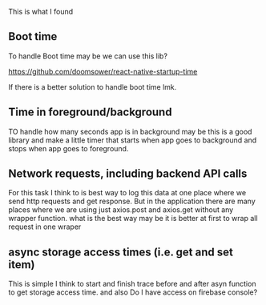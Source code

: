 This is what I found

## Boot time

To handle Boot time may be we can use this lib?

https://github.com/doomsower/react-native-startup-time

If there is a better solution to handle boot time lmk.

## Time in foreground/background
TO handle how many seconds app is in background may be this is a good library and make a little timer that starts when app goes to background and stops when app goes to foreground.


## Network requests, including backend API calls

For this task I think to is best way to log this data at one place where we send http requests and get response. But in the application there are many places where we are using just axios.post and axios.get without any wrapper function. what is the best way may be it is better at first to wrap all request in one wraper

## async storage access times (i.e. get and set item)
This is simple I think to start and finish trace before and after asyn function to get storage access time.
and also Do I have access on firebase console?
